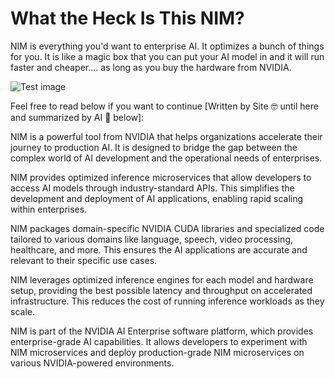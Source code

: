 # What the Heck Is This NIM?

NIM is everything you'd want to enterprise AI. It optimizes a bunch of things for you. It is like a magic box that you can put your AI model in and it will run faster and cheaper.... as long as you buy the hardware from NVIDIA. 

![Test image](personal_notes/nim.jpeg "whatever")

Feel free to read below if you want to continue [Written by Site 🤓 until here and summarized by AI 🤖 below]:

NIM is a powerful tool from NVIDIA that helps organizations accelerate their journey to production AI. It is designed to bridge the gap between the complex world of AI development and the operational needs of enterprises.
        
NIM provides optimized inference microservices that allow developers to access AI models through industry-standard APIs. This simplifies the development and deployment of AI applications, enabling rapid scaling within enterprises.
        
NIM packages domain-specific NVIDIA CUDA libraries and specialized code tailored to various domains like language, speech, video processing, healthcare, and more. This ensures the AI applications are accurate and relevant to their specific use cases.
        
NIM leverages optimized inference engines for each model and hardware setup, providing the best possible latency and throughput on accelerated infrastructure. This reduces the cost of running inference workloads as they scale. 

NIM is part of the NVIDIA AI Enterprise software platform, which provides enterprise-grade AI capabilities. It allows developers to experiment with NIM microservices and deploy production-grade NIM microservices on various NVIDIA-powered environments. 